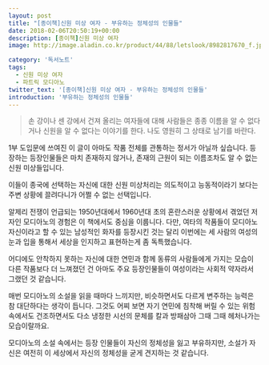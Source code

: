 ```yaml
---
layout: post
title: "[종이책]신원 미상 여자 - 부유하는 정체성의 인물들"
date: 2018-02-06T20:50:19+00:00
description: [종이책]신원 미상 여자
image: http://image.aladin.co.kr/product/44/88/letslook/8982817670_f.jpg

category: '독서노트'  
tags: 
  - 신원 미상 여자
  - 파트릭 모디아노
twitter_text: '[종이책]신원 미상 여자 - 부유하는 정체성의 인물들'
introduction: '부유하는 정체성의 인물들'
---
```

 
> 손 강이나 센 강에서 건져 올리는 여자들에 대해 사람들은 종종 이름을 알 수 없다거나 신원을 알 수 없다는 이야기를 한다. 나도 영원히 그 상태로 남기를 바란다.

1부 도입문에 쓰여진 이 글이 아마도 작품 전체를 관통하는 정서가 아닐까 싶습니다. 등장하는 등장인물들은 마치 존재하지 않거나, 존재의 근원이 되는 이름조차도 알 수 없는 신원 미상들입니다.
  
이들이 종국에 선택하는 자신에 대한 신원 미상처리는 의도적이고 능동적이라기 보다는 주변 상황에 끌려다니가 어쩔 수 없는 선택입니다.

알제리 전쟁이 언급되는 1950년대에서 1960년대 초의 혼란스러운 상황에서 겪었던 저자인 모디아노의 경험은 이 책에서도 중심을 이룹니다. 다만, 여타의 작품들이 모디아노 자신이라고 할 수 있는 남성적인 화자를 등장시킨 것는 달리 이번에는 세 사람의 여성의 눈과 입을 통해서 세상을 인지하고 표현하는게 좀 독특했습니다.

어디에도 안착하지 못하는 자신에 대한 연민과 함께 동류의 사람들에게 가지는 모습이 다른 작품보다 더 느껴졌던 건 아마도 주요 등장인물들이 여성이라는 사회적 약자라서 그랬던 것 같습니다.

매번 모디아노의 소설을 읽을 때마다 느끼지만, 비슷하면서도 다르게 변주하는 능력은 참 대단하다는 생각이 듭니다. 그것도 어찌 보면 자기 연민에 침착해 버릴 수 있는 위험속에서도 건조하면서도 다소 냉정한 시선의 문체를 칼과 방패삼아 그때 그때 헤처나가는 모습이랄까요.

모디아노의 소설 속에서는 등장 인물들이 자신의 정체성을 잃고 부유하지만, 소설가 자신은 여전히 이 세상에서 자신의 정체성을 굳게 견지하는 것 같습니다.